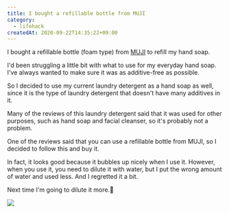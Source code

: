 ```yaml
---
title: I bought a refillable bottle from MUJI
category:
  - lifehack
createdAt: 2020-09-22T14:35:22+09:00
---
```


<!--

ハンドソープの詰め替えボトルとして、無印良品の詰替ボトル（泡タイプ）を購入しました。

普段使いのハンドソープを何にするかはこれまで少し悩んでいたのですが、極力無添加のものが良いと思っていました。

そこで、今使っている洗濯用洗剤があまり添加物が入っていないタイプのものだったので、これをハンドソープとしても利用することにしました。

この洗濯用洗剤のレビューを見ても、ハンドソープや洗顔料など他の用途として使っているというものが多かったので、おそらく問題はないと思います。

レビューの中に、無印良品の詰替ボトルを使うと良いですよ、というものがあったので、これに従って購入を決めました。

実際、使ってみるといい感じで泡が出てくるので良さそうです。ただ、使うときは水で薄める必要がありますが、水の量を間違えて少なめにしてしまいました。なので容器に入れてから少し後悔しました。

次はもっと薄めようと思います。🚰

-->

I bought a refillable bottle (foam type) from [MUJI](https://www.muji.com/) to refill my hand soap.

I'd been struggling a little bit with what to use for my everyday hand soap. I've always wanted to make sure it was as additive-free as possible.

So I decided to use my current laundry detergent as a hand soap as well, since it is the type of laundry detergent that doesn't have many additives in it.

Many of the reviews of this laundry detergent said that it was used for other purposes, such as hand soap and facial cleanser, so it's probably not a problem.

One of the reviews said that you can use a refillable bottle from MUJI, so I decided to follow this and buy it.

In fact, it looks good because it bubbles up nicely when I use it. However, when you use it, you need to dilute it with water, but I put the wrong amount of water and used less. And I regretted it a bit.

Next time I'm going to dilute it more.🚰

<img src="https://cdn-ak.f.st-hatena.com/images/fotolife/y/y_temp4/20200922/20200922142552.jpg">
